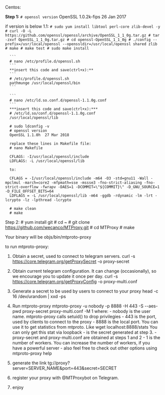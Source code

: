Centos:

  **Step 1:**
    ```
    # openssl version
    ```
    OpenSSL 1.0.2k-fips  26 Jan 2017
 
   if version is below 1.1:
      ```
      # sudo yum install libtool perl-core zlib-devel -y
      # curl -O -L https://github.com/openssl/openssl/archive/OpenSSL_1_1_0g.tar.gz
      # tar -zxvf OpenSSL_1_1_0g.tar.gz
      # cd openssl-OpenSSL_1_1_0g
      # ./config --prefix=/usr/local/openssl --openssldir=/usr/local/openssl shared zlib
      # make
      # make test
      # sudo make install
      ```

      ```
      # nano /etc/profile.d/openssl.sh
      ```
      **insert this code and save(ctrl+x):**
      ```
      # /etc/profile.d/openssl.sh
      pathmunge /usr/local/openssl/bin
      ```

      ```
      # nano /etc/ld.so.conf.d/openssl-1.1.0g.conf
      ```
      ***insert this code and save(ctrl+x):***
      # /etc/ld.so/conf.d/openssl-1.1.0g.conf
      /usr/local/openssl/lib

      # sudo ldconfig -v
      # openssl version
      OpenSSL 1.1.0h  27 Mar 2018

      replace these lines in Makefile file:
      # nano Makefile

      CFLAGS: -I/usr/local/openssl/include
      LDFLAGS: -L /usr/local/openssl/lib

      to:

      CFLAGS = -I/usr/local/openssl/include -m64 -O3 -std=gnu11 -Wall -mpclmul -march=core2 -mfpmath=sse -mssse3 -fno-strict-aliasing -fno-strict-overflow -fwrapv -DAES=1 -DCOMMIT=\"${COMMIT}\" -D_GNU_SOURCE=1 -D_FILE_OFFSET_BITS=64
      LDFLAGS = -L /usr/local/openssl/lib -m64 -ggdb -rdynamic -lm -lrt -lcrypto -lz -lpthread -lcrypto

      # make clean
      # make
 
  Step 2:
    # yum install git
    # cd ~
    # git clone https://github.com/wecanco/MTProxy.git
    # cd MTProxy
    # make

 Your binary will be objs/bin/mtproto-proxy

to run mtproto-proxy:
  1. Obtain a secret, used to connect to telegram servers. 
  curl -s https://core.telegram.org/getProxySecret -o proxy-secret

  2. Obtain current telegram configuration. It can change (occasionally), so we encourage you to update it once per day.
  curl -s https://core.telegram.org/getProxyConfig -o proxy-multi.conf

  3. Generate a secret to be used by users to connect to your proxy
  head -c 16 /dev/urandom | xxd -ps

  4. Run mtproto-proxy
        mtproto-proxy -u nobody -p 8888 -H 443 -S <secret> --aes-pwd proxy-secret proxy-multi.conf -M 1
  where:
          - nobody is the user name. mtproto-proxy calls setuid() to drop privilegies
          - 443 is the port, used by clients to connect to the proxy
          - 8888 is the local port. You can use it to get statistics from mtproto. Like wget localhost:8888/stats
            You can only get this stat via loopback
          - <secret> is the secret generated at step 3. 
          - proxy-secret and proxy-multi.conf are obtained at steps 1 and 2
          - 1 is the number of workers. You can increase the number of workers, if you have a powerful server
          - also feel free to check out other options using mtproto-proxy help 
             

  5. generate the  link tg://proxy?server=SERVER_NAME&port=443&secret=SECRET

  6.  register your proxy with @MTProxybot on Telegram.

  7. enjoy
